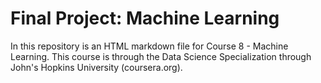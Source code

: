 # Final Project: Machine Learning

In this repository is an HTML markdown file for Course 8 - Machine Learning.  This course is through the Data Science Specialization through John's Hopkins University (coursera.org).